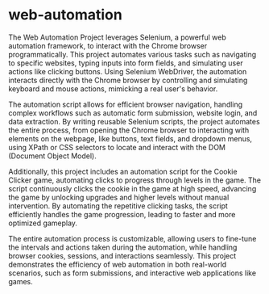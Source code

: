 # web-automation
The Web Automation Project leverages Selenium, a powerful web automation framework, to interact with the Chrome browser programmatically. This project automates various tasks such as navigating to specific websites, typing inputs into form fields, and simulating user actions like clicking buttons. Using Selenium WebDriver, the automation interacts directly with the Chrome browser by controlling and simulating keyboard and mouse actions, mimicking a real user's behavior.

The automation script allows for efficient browser navigation, handling complex workflows such as automatic form submission, website login, and data extraction. By writing reusable Selenium scripts, the project automates the entire process, from opening the Chrome browser to interacting with elements on the webpage, like buttons, text fields, and dropdown menus, using XPath or CSS selectors to locate and interact with the DOM (Document Object Model).

Additionally, this project includes an automation script for the Cookie Clicker game, automating clicks to progress through levels in the game. The script continuously clicks the cookie in the game at high speed, advancing the game by unlocking upgrades and higher levels without manual intervention. By automating the repetitive clicking tasks, the script efficiently handles the game progression, leading to faster and more optimized gameplay.

The entire automation process is customizable, allowing users to fine-tune the intervals and actions taken during the automation, while handling browser cookies, sessions, and interactions seamlessly. This project demonstrates the efficiency of web automation in both real-world scenarios, such as form submissions, and interactive web applications like games.






